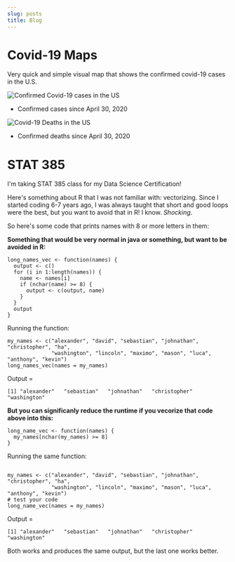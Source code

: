```yaml
---
slug: posts
title: Blog
---
```


# Covid-19 Maps

Very quick and simple visual map that shows the confirmed covid-19 cases in the U.S.

![Confirmed Covid-19 cases in the US](/images/covid19.jpg)
- Confirmed cases since April 30, 2020

![Covid-19 Deaths in the US](/images/covid19_deaths.jpg)
- Confirmed deaths since April 30, 2020



# STAT 385

I'm taking STAT 385 class for my Data Science Certification! 



Here's something about R that I was not familiar with: vectorizing. Since I started coding 6-7 years ago, I was always taught that short and good loops were the best, but you want to avoid that in R! I know. *Shocking*. 

So here's some code that prints names with 8 or more letters in them:

**Something that would be very normal in java or something, but want to be avoided in R:**

```{r}
long_names_vec <- function(names) {
  output <- c()
  for (i in 1:length(names)) {
    name <- names[i]
    if (nchar(name) >= 8) {
      output <- c(output, name)
    }
  }
  output
}
```

Running the function:

```{r}
my_names <- c("alexander", "david", "sebastian", "johnathan", "christopher", "ha",
              "washington", "lincoln", "maximo", "mason", "luca", "anthony", "kevin")
long_names_vec(names = my_names)

```
Output = 

```{r}
[1] "alexander"   "sebastian"   "johnathan"   "christopher" "washington" 

```

**But you can significanly reduce the runtime if you vecorize that code above into this:**


```{r}
long_name_vec <- function(names) {
  my_names[nchar(my_names) >= 8]
}
```

Running the same function:

```{r}

my_names <- c("alexander", "david", "sebastian", "johnathan", "christopher", "ha",
              "washington", "lincoln", "maximo", "mason", "luca", "anthony", "kevin")
# test your code
long_name_vec(names = my_names)

```
Output = 

```{r}
[1] "alexander"   "sebastian"   "johnathan"   "christopher" "washington" 

```


Both works and produces the same output, but the last one works better.

